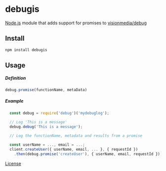 # debugis

[Node.js](https://nodejs.org/en/) module that adds support for promises to [visionmedia/debug](https://github.com/visionmedia/debug)

## Install
```sh
npm install debugis
```

## Usage

##### Definition
```javascript
debug.promise(functionName, metaData)
```

##### Example
```javascript
  const debug = require('debug')('mydebuglog');

  // Log 'This is a message'
  debug.debug('This is a message');
  
  // Log the functionName, metadata and results from a promise

  const userName = ..., email = ...;
  client.createUser({ userName, email, ... }, { requestId })
    .then(debug.promise('createUser'), { userName, email, requestId });
```

[License](./LICENSE)
